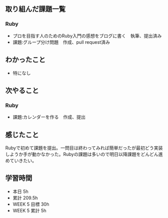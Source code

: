 ## 取り組んだ課題一覧 
 ### Ruby 
 - プロを目指す人のためのRuby入門の感想をブログに書く　執筆、提出済み
 - 課題:グループ分け問題　作成、pull request済み

 ## わかったこと 
 - 特になし

 ## 次やること 
 ### Ruby 
 - 課題:カレンダーを作る　作成、提出

 ## 感じたこと 
Rubyで初めて課題を提出。一問目は終わってみれば簡単だったが最初どう実装しようか手が動かなかった。Rubyの課題は多いので明日以降課題をどんどん進めていきたい。

 ## 学習時間 
 - 本日 5h 
 - 累計 209.5h 
 - WEEK 5 目標 30h 
 - WEEK 5 累計 5h
